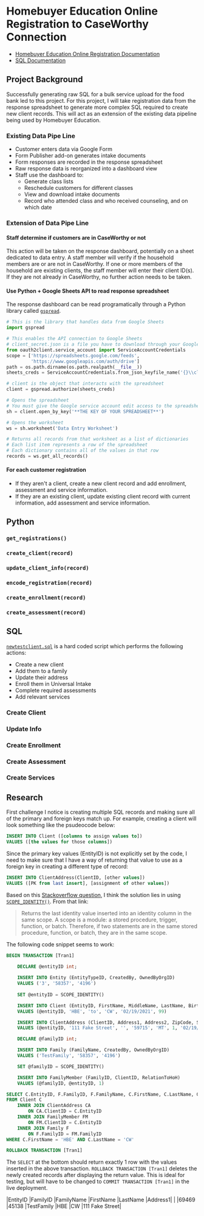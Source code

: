 # Homebuyer Education Online Registration to CaseWorthy Connection

- [Homebuyer Education Online Registration Documentation](../../Instructions/onlineHBEregistration.md)
- [SQL Documentation](../../Instructions/sql.md)

## Project Background

Successfully generating raw SQL for a bulk service upload for the food bank led to this project. For this project, I will take registration data from the response spreadsheet to generate more complex SQL required to create new client records. This will act as an extension of the existing data pipeline being used by Homebuyer Education.



### Existing Data Pipe Line
- Customer enters data via Google Form
- Form Publisher add-on generates intake documents
- Form responses are recorded in the response spreadsheet
- Raw response data is reorganized into a dashboard view
- Staff use the dashboard to:
  - Generate class lists
  - Reschedule customers for different classes
  - View and download intake documents
  - Record who attended class and who received counseling, and on which date

### Extension of Data Pipe Line


#### Staff determine if customers are in CaseWorthy or not

This action will be taken on the response dashboard, potentially on a sheet dedicated to data entry. A staff member will verify if the household members are or are not in CaseWorthy. If one or more members of the household are existing clients, the staff member will enter their client ID(s). If they are not already in CaseWorthy, no further action needs to be taken.


#### Use Python + Google Sheets API to read response spreadsheet

The response dashboard can be read programatically through a Python library called [`gspread`](https://gspread.readthedocs.io/en/latest/). 

```python
# This is the library that handles data from Google Sheets
import gspread

# This enables the API connection to Google Sheets
# client_secret.json is a file you have to download through your Google service account
from oauth2client.service_account import ServiceAccountCredentials
scope = ['https://spreadsheets.google.com/feeds',
         'https://www.googleapis.com/auth/drive']
path = os.path.dirname(os.path.realpath(__file__))
sheets_creds = ServiceAccountCredentials.from_json_keyfile_name('{}\\client_secret.json'.format(path), scope)

# client is the object that interacts with the spreadsheet
client = gspread.authorize(sheets_creds)

# Opens the spreadsheet
# You must give the Google service account edit access to the spreadsheet
sh = client.open_by_key('**THE KEY OF YOUR SPREADSHEET**')

# Opens the worksheet
ws = sh.worksheet('Data Entry Worksheet')

# Returns all records from that worksheet as a list of dictionaries
# Each list item represents a row of the spreadsheet
# Each dictionary contains all of the values in that row
records = ws.get_all_records()
```

#### For each customer registration
- If they aren't a client, create a new client record and add enrollment, assessment and service information.
- If they are an existing client, update existing client record with current information, add assessment and service information.

  
## Python

### `get_registrations()`

### `create_client(record)`

### `update_client_info(record)`

### `encode_registration(record)`

### `create_enrollment(record)`

### `create_assessment(record)`


## SQL

[`newtestclient.sql`](newtestclient.sql) is a hard coded script which performs the following actions: 
- Create a new client
- Add them to a family
- Update their address
- Enroll them in Universal Intake
- Complete required assessments
- Add relevant services

### Create Client

### Update Info

### Create Enrollment

### Create Assessment

### Create Services


## Research

First challenge I notice is creating multiple SQL records and making sure all of the primary and foreign keys match up. For example, creating a client will look something like the psudeocode below:

```sql
INSERT INTO Client ([columns to assign values to])
VALUES ([the values for those columns])
```

Since the primary key values (EntityID) is not explicitly set by the code, I need to make sure that I have a way of returning that value to use as a foreign key in creating a different type of record:

```sql
INSERT INTO ClientAddress(ClientID, [other values])
VALUES ([PK from last insert], [assignment of other values])
```

Based on this [Stackoverflow question](https://stackoverflow.com/questions/42648/best-way-to-get-identity-of-inserted-row), I think the solution lies in using [`SCOPE_IDENTITY()`](https://docs.microsoft.com/en-us/sql/t-sql/functions/scope-identity-transact-sql?redirectedfrom=MSDN&view=sql-server-ver15). From that link:


> Returns the last identity value inserted into an identity column in the same scope. A scope is a module: a stored procedure, trigger, function, or batch. Therefore, if two statements are in the same stored procedure, function, or batch, they are in the same scope.

The following code snippet seems to work:

```sql
BEGIN TRANSACTION [Tran1]
	
	DECLARE @entityID int;

	INSERT INTO Entity (EntityTypeID, CreatedBy, OwnedByOrgID)
	VALUES ('3', '58357', '4196')
	
	SET @entityID = SCOPE_IDENTITY()

	INSERT INTO Client (EntityID, FirstName, MiddleName, LastName, BirthDate, Gender)
	VALUES (@entityID, 'HBE', 'to', 'CW', '02/19/2021', 99)

	INSERT INTO ClientAddress (ClientID, Address1, Address2, ZipCode, State, AddressType, BeginDate)
	VALUES (@entityID, '111 Fake Street', '', '59715', 'MT', 1, '02/19/2021')

	DECLARE @familyID int;

	INSERT INTO Family (FamilyName, CreatedBy, OwnedByOrgID)
	VALUES ('TestFamily', '58357', '4196')

	SET @familyID = SCOPE_IDENTITY()

	INSERT INTO FamilyMember (FamilyID, ClientID, RelationToHoH)
	VALUES (@familyID, @entityID, 1)

SELECT C.EntityID, F.FamilyID, F.FamilyName, C.FirstName, C.LastName, CA.Address1
FROM Client C
	INNER JOIN ClientAddress CA
		ON CA.ClientID = C.EntityID
	INNER JOIN FamilyMember FM
		ON FM.ClientID = C.EntityID
	INNER JOIN Family F
		ON F.FamilyID = FM.FamilyID
WHERE C.FirstName = 'HBE' AND C.LastName = 'CW'

ROLLBACK TRANSACTION [Tran1]
```

The `SELECT` at the bottom should return exactly 1 row with the values inserted in the above transaction. `ROLLBACK TRANSACTION [Tran1]` deletes the newly created records after displaying the return value. This is ideal for testing, but will have to be changed to `COMMIT TRANSACTION [Tran1]` in the live deployment.

|EntityID	|FamilyID	|FamilyName	|FirstName	|LastName	|Address1|
|
|69469	|45138	|TestFamily	|HBE	|CW	|111 Fake Street|